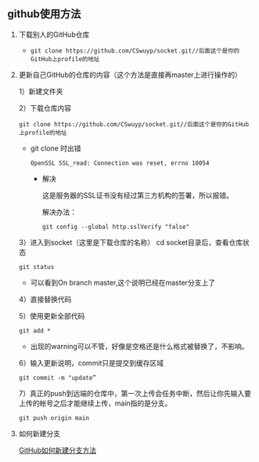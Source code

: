 ## github使用方法

1. 下载别人的GitHub仓库

   - ```
     git clone https://github.com/CSwuyp/socket.git//后面这个是你的GitHub上profile的地址
     ```

2. 更新自己GitHub的仓库的内容（这个方法是直接再master上进行操作的）

   1）新建文件夹

   2）下载仓库内容

   ```
   git clone https://github.com/CSwuyp/socket.git//后面这个是你的GitHub上profile的地址
   ```

   - git clone 时出错

     ```
     OpenSSL SSL_read: Connection was reset, errno 10054
     ```

     - 解决

       这是服务器的SSL证书没有经过第三方机构的签署，所以报错。

       解决办法：

       ```
       git config --global http.sslVerify "false"
       ```

   3）进入到socket（这里是下载仓库的名称） cd socket目录后，查看仓库状态

   ```
   git status
   ```

   - 可以看到On branch master,这个说明已经在master分支上了

   4）直接替换代码

   5）使用更新全部代码

   ```
   git add *
   ```

   - 出现的warning可以不管，好像是空格还是什么格式被替换了，不影响。

   6）输入更新说明，commit只是提交到缓存区域

   ```
   git commit -m "update”
   ```

   7）真正的push到远端的仓库中，第一次上传会任务中断，然后让你先输入要上传的帐号之后才能继续上传，main指的是分支。

   ```
   git push origin main
   ```

3. 如何新建分支

   [GitHub如何新建分支方法](https://jingyan.baidu.com/article/a501d80cc92cf1ad630f5efe.html)

   



